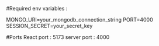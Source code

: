 #Required env variables : 

MONGO_URI=your_mongodb_connection_string
PORT=4000
SESSION_SECRET=your_secret_key

#Ports
React port : 5173
server port : 4000
